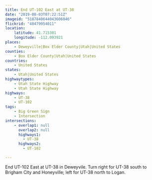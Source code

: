 ```yaml
---
title: End UT-102 East at UT-38
date: "2019-08-03T07:22:51Z"
imageid: "5187840644043606046"
flickrid: "48479954011"
location:
    latitude: 41.715381
    longitude: -112.093921
places:
    - Deweyville|Box Elder County|Utah|United States
counties:
    - Box Elder County|Utah|United States
countries:
    - United States
states:
    - Utah|United States
highwaytypes:
    - Utah State Highway
    - Utah State Highway
highways:
    - UT-38
    - UT-102
tags:
    - Big Green Sign
    - Intersection
intersections:
    - overlap1: null
      overlap2: null
      highways1:
        - UT-38
      highways2:
        - UT-102

---
```

End UT-102 East at UT-38 in Deweyvile.  Turn right for UT-38 south to Brigham City and Honeyville; left for UT-38 north to Logan.